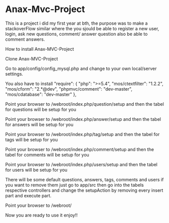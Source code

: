 Anax-Mvc-Project
=========

This is a project i did my first year at bth, the purpose was to make a stackoverFlow similar where the you sjould be able to register a new user, login, ask new questions, comment/ answer question also be able to comment answers.

How to install Anax-MVC-Project

Clone Anax-MVC-Project

Go to app/config/config_mysql.php and change to your own local/server settings.

You also have to install "require": {
    "php": ">=5.4",
    "mos/ctextfilter": "1.2.2",
    "mos/cform": "2.*@dev",
    "phpmvc/comment": "dev-master",
    "mos/cdatabase": "dev-master"
},

Point your browser to /webroot/index.php/question/setup and then the tabel for questions will be setup for you

Point your browser to /webroot/index.php/answer/setup and then the tabel for answers will be setup for you

Point your browser to /webroot/index.php/tag/setup and then the tabel for tags will be setup for you

Point your browser to /webroot/index.php/comment/setup and then the tabel for comments will be setup for you

Point your browser to /webroot/index.php/users/setup and then the tabel for users will be setup for you

There will be some default questions, answers, tags, comments and users if you want to remove them just go to app/src then go into the tabels respective controllers and change the setupAction by removing every insert part and execute part.


Point your browser to /webroot/

Now you are ready to use it enjoy!!
